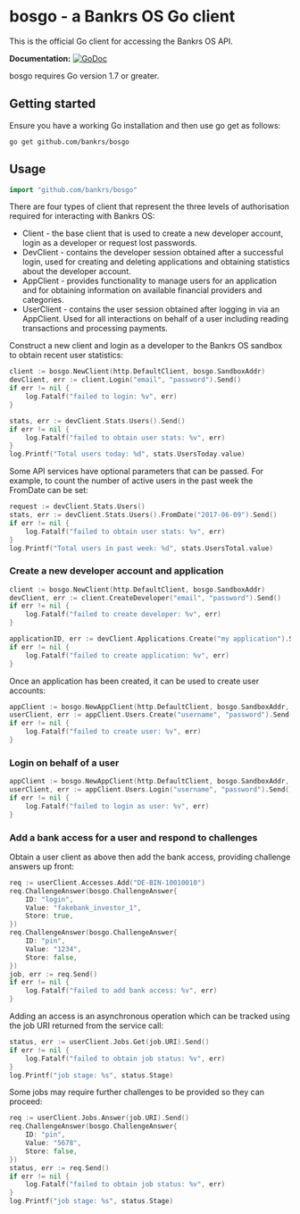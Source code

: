 # bosgo - a Bankrs OS Go client

This is the official Go client for accessing the Bankrs OS API.

**Documentation:** [![GoDoc](https://godoc.org/github.com/bankrs/bosgo?status.svg)](https://godoc.org/github.com/bankrs/bosgo)  

bosgo requires Go version 1.7 or greater.

## Getting started

Ensure you have a working Go installation and then use go get as follows:

```
go get github.com/bankrs/bosgo
```

## Usage

```go
import "github.com/bankrs/bosgo"
```

There are four types of client that represent the three levels of authorisation required for interacting with Bankrs OS:

* Client - the base client that is used to create a new developer account, login as a developer or request lost passwords.
* DevClient - contains the developer session obtained after a successful login, used for creating and deleting applications and obtaining statistics about the developer account.
* AppClient - provides functionality to manage users for an application and for obtaining information on available financial providers and categories.
* UserClient - contains the user session obtained after logging in via an AppClient. Used for all interactions on behalf of a user including reading transactions and processing payments.

Construct a new client and login as a developer to the Bankrs OS sandbox to obtain recent user statistics:

```go
client := bosgo.NewClient(http.DefaultClient, bosgo.SandboxAddr)
devClient, err := client.Login("email", "password").Send()
if err != nil {
    log.Fatalf("failed to login: %v", err)
}

stats, err := devClient.Stats.Users().Send()
if err != nil {
    log.Fatalf("failed to obtain user stats: %v", err)
}
log.Printf("Total users today: %d", stats.UsersToday.value)
```

Some API services have optional parameters that can be passed. For example, to count the number of active users in the past week the FromDate can be set:

```go
request := devClient.Stats.Users()
stats, err := devClient.Stats.Users().FromDate("2017-06-09").Send()
if err != nil {
    log.Fatalf("failed to obtain user stats: %v", err)
}
log.Printf("Total users in past week: %d", stats.UsersTotal.value)
```

### Create a new developer account and application

```go
client := bosgo.NewClient(http.DefaultClient, bosgo.SandboxAddr)
devClient, err := client.CreateDeveloper("email", "password").Send()
if err != nil {
    log.Fatalf("failed to create developer: %v", err)
}

applicationID, err := devClient.Applications.Create("my application").Send()
if err != nil {
    log.Fatalf("failed to create application: %v", err)
}
```

Once an application has been created, it can be used to create user accounts:

```go
appClient := bosgo.NewAppClient(http.DefaultClient, bosgo.SandboxAddr, applicationID)
userClient, err := appClient.Users.Create("username", "password").Send()
if err != nil {
    log.Fatalf("failed to create user: %v", err)
}
```

### Login on behalf of a user

```go
appClient := bosgo.NewAppClient(http.DefaultClient, bosgo.SandboxAddr, "application")
userClient, err := appClient.Users.Login("username", "password").Send()
if err != nil {
    log.Fatalf("failed to login as user: %v", err)
}
```

### Add a bank access for a user and respond to challenges

Obtain a user client as above then add the bank access, providing challenge answers up front:

```go
req := userClient.Accesses.Add("DE-BIN-10010010")
req.ChallengeAnswer(bosgo.ChallengeAnswer{
    ID: "login",
    Value: "fakebank_investor_1",
    Store: true,
})
req.ChallengeAnswer(bosgo.ChallengeAnswer{
    ID: "pin",
    Value: "1234",
    Store: false,
})
job, err := req.Send()
if err != nil {
    log.Fatalf("failed to add bank access: %v", err)
}
```

Adding an access is an asynchronous operation which can be tracked using the job URI returned from the service call:

```go
status, err := userClient.Jobs.Get(job.URI).Send()
if err != nil {
    log.Fatalf("failed to obtain job status: %v", err)
}
log.Printf("job stage: %s", status.Stage)
```

Some jobs may require further challenges to be provided so they can proceed:

```go
req := userClient.Jobs.Answer(job.URI).Send()
req.ChallengeAnswer(bosgo.ChallengeAnswer{
    ID: "pin",
    Value: "5678",
    Store: false,
})
status, err := req.Send()
if err != nil {
    log.Fatalf("failed to obtain job status: %v", err)
}
log.Printf("job stage: %s", status.Stage)
```
